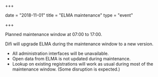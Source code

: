 +++

date = "2018-11-01"
title = "ELMA maintenance"
type = "event"

+++

Planned maintenance window at 07:00 to 17:00.

Difi will upgrade ELMA during the maintenance window to a new version.

* All administration interfaces will be unavailable.
* Open data from ELMA is not updated during maintenance.
* Lookup on existing registrations will work as usual during most of the maintenance window. (Some disruption is expected.)
